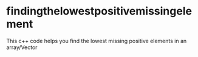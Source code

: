 # findingthelowestpositivemissingelement
This c++ code helps you find the lowest missing positive elements in an array/Vector

